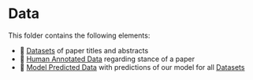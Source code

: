 # Data
This folder contains the following elements:
 * 📂 [Datasets](/Data/Datasets) of paper titles and abstracts
 * 📂 [Human Annotated Data](/Data/Human%20Annotated%20Data) regarding stance of a paper
 * 📂 [Model Predicted Data](/Data/Model%20Predicted%20Data) with predictions of our model for all [Datasets](/Data/Datasets)
